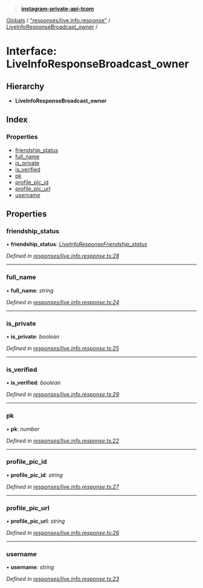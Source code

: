 > **[instagram-private-api-tcom](../README.md)**

[Globals](../README.md) / ["responses/live.info.response"](../modules/_responses_live_info_response_.md) / [LiveInfoResponseBroadcast_owner](_responses_live_info_response_.liveinforesponsebroadcast_owner.md) /

# Interface: LiveInfoResponseBroadcast_owner

## Hierarchy

* **LiveInfoResponseBroadcast_owner**

## Index

### Properties

* [friendship_status](_responses_live_info_response_.liveinforesponsebroadcast_owner.md#friendship_status)
* [full_name](_responses_live_info_response_.liveinforesponsebroadcast_owner.md#full_name)
* [is_private](_responses_live_info_response_.liveinforesponsebroadcast_owner.md#is_private)
* [is_verified](_responses_live_info_response_.liveinforesponsebroadcast_owner.md#is_verified)
* [pk](_responses_live_info_response_.liveinforesponsebroadcast_owner.md#pk)
* [profile_pic_id](_responses_live_info_response_.liveinforesponsebroadcast_owner.md#profile_pic_id)
* [profile_pic_url](_responses_live_info_response_.liveinforesponsebroadcast_owner.md#profile_pic_url)
* [username](_responses_live_info_response_.liveinforesponsebroadcast_owner.md#username)

## Properties

###  friendship_status

• **friendship_status**: *[LiveInfoResponseFriendship_status](_responses_live_info_response_.liveinforesponsefriendship_status.md)*

*Defined in [responses/live.info.response.ts:28](https://github.com/cuonglnhust/instagram-private-api-tcom/blob/3e16058/src/responses/live.info.response.ts#L28)*

___

###  full_name

• **full_name**: *string*

*Defined in [responses/live.info.response.ts:24](https://github.com/cuonglnhust/instagram-private-api-tcom/blob/3e16058/src/responses/live.info.response.ts#L24)*

___

###  is_private

• **is_private**: *boolean*

*Defined in [responses/live.info.response.ts:25](https://github.com/cuonglnhust/instagram-private-api-tcom/blob/3e16058/src/responses/live.info.response.ts#L25)*

___

###  is_verified

• **is_verified**: *boolean*

*Defined in [responses/live.info.response.ts:29](https://github.com/cuonglnhust/instagram-private-api-tcom/blob/3e16058/src/responses/live.info.response.ts#L29)*

___

###  pk

• **pk**: *number*

*Defined in [responses/live.info.response.ts:22](https://github.com/cuonglnhust/instagram-private-api-tcom/blob/3e16058/src/responses/live.info.response.ts#L22)*

___

###  profile_pic_id

• **profile_pic_id**: *string*

*Defined in [responses/live.info.response.ts:27](https://github.com/cuonglnhust/instagram-private-api-tcom/blob/3e16058/src/responses/live.info.response.ts#L27)*

___

###  profile_pic_url

• **profile_pic_url**: *string*

*Defined in [responses/live.info.response.ts:26](https://github.com/cuonglnhust/instagram-private-api-tcom/blob/3e16058/src/responses/live.info.response.ts#L26)*

___

###  username

• **username**: *string*

*Defined in [responses/live.info.response.ts:23](https://github.com/cuonglnhust/instagram-private-api-tcom/blob/3e16058/src/responses/live.info.response.ts#L23)*
